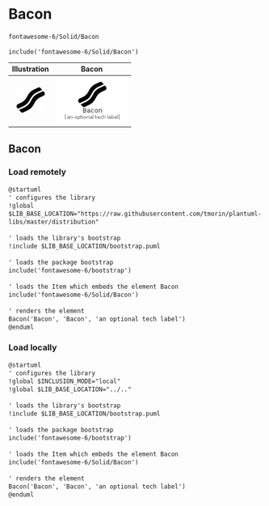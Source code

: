 # Bacon


```text
fontawesome-6/Solid/Bacon
```

```text
include('fontawesome-6/Solid/Bacon')
```



| Illustration | Bacon |
| :---: | :---: |
| ![illustration for Illustration](../../fontawesome-6/Solid/Bacon.png) | ![illustration for Bacon](../../fontawesome-6/Solid/Bacon.Local.png) |




## Bacon

### Load remotely
```plantuml
@startuml
' configures the library
!global $LIB_BASE_LOCATION="https://raw.githubusercontent.com/tmorin/plantuml-libs/master/distribution"

' loads the library's bootstrap
!include $LIB_BASE_LOCATION/bootstrap.puml

' loads the package bootstrap
include('fontawesome-6/bootstrap')

' loads the Item which embeds the element Bacon
include('fontawesome-6/Solid/Bacon')

' renders the element
Bacon('Bacon', 'Bacon', 'an optional tech label')
@enduml
```

### Load locally
```plantuml
@startuml
' configures the library
!global $INCLUSION_MODE="local"
!global $LIB_BASE_LOCATION="../.."

' loads the library's bootstrap
!include $LIB_BASE_LOCATION/bootstrap.puml

' loads the package bootstrap
include('fontawesome-6/bootstrap')

' loads the Item which embeds the element Bacon
include('fontawesome-6/Solid/Bacon')

' renders the element
Bacon('Bacon', 'Bacon', 'an optional tech label')
@enduml
```

